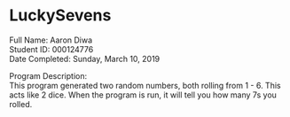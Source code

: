 # LuckySevens
Full Name: Aaron Diwa <br>
Student ID: 000124776 <br>
Date Completed: Sunday, March 10, 2019 <br>

Program Description: <br>
This program generated two random numbers, both rolling from 1 - 6. This acts like 2 dice. When the program is run, it will tell you how many 7s you rolled.
